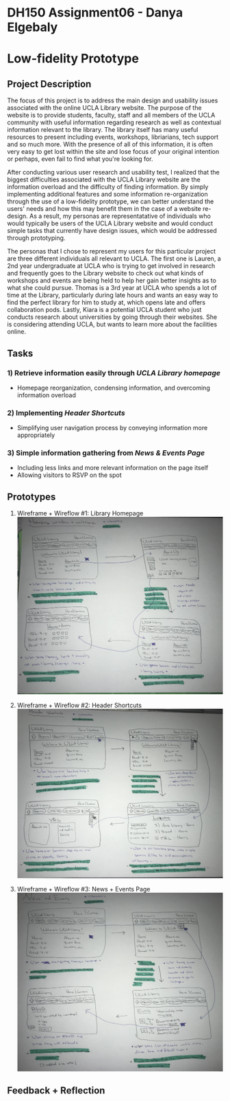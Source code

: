# DH150 Assignment06 - Danya Elgebaly
# Low-fidelity Prototype

## Project Description

The focus of this project is to address the main design and usability issues associated with the online UCLA Library website. The purpose of the website is to provide students, faculty, staff and all members of the UCLA community with useful information regarding research as well as contextual information relevant to the library. The library itself has many useful resources to present including events, workshops, libriarians, tech support and so much more. With the presence of all of this information, it is often very easy to get lost within the site and lose focus of your original intention or perhaps, even fail to find what you're looking for. 

After conducting various user research and usability test, I realized that the biggest difficulties associated with the UCLA Library website are the information overload and the difficulty of finding information. By simply implementing additional features and some information re-organization through the use of a low-fidelity prototype, we can better understand the users' needs and how this may benefit them in the case of a website re-design. As a result, my personas are representatative of individuals who would typically be users of the UCLA Library website and would conduct simple tasks that currently have design issues, which would be addressed through prototyping. 

The personas that I chose to represent my users for this particular project are three different individuals all relevant to UCLA. The first one is Lauren, a 2nd year undergraduate at UCLA who is trying to get involved in research and frequently goes to the Library website to check out what kinds of workshops and events are being held to help her gain better insights as to what she could pursue. Thomas is a 3rd year at UCLA who spends a lot of time at the Library, particularly during late hours and wants an easy way to find the perfect library for him to study at, which opens late and offers collaboration pods. Lastly, Kiara is a potential UCLA student who just conducts research about universities by going through their websites. She is considering attending UCLA, but wants to learn more about the facilities online. 


## Tasks

### 1) Retrieve information easily through _UCLA Library homepage_
- Homepage reorganization, condensing information, and overcoming information overload
### 2) Implementing _Header Shortcuts_
- Simplifying user navigation process by conveying information more appropriately
### 3) Simple information gathering from _News & Events Page_
- Including less links and more relevant information on the page itself
- Allowing visitors to RSVP on the spot

## Prototypes

1) Wireframe + Wireflow #1: Library Homepage
![Homepage](Homepage.png)

2) Wireframe + Wireflow #2: Header Shortcuts
![HeaderShortcuts](HeaderShortcuts.png)

3) Wireframe + Wireflow #3: News + Events Page
![NewsEvents](NewsEvents.png)

## Feedback + Reflection

